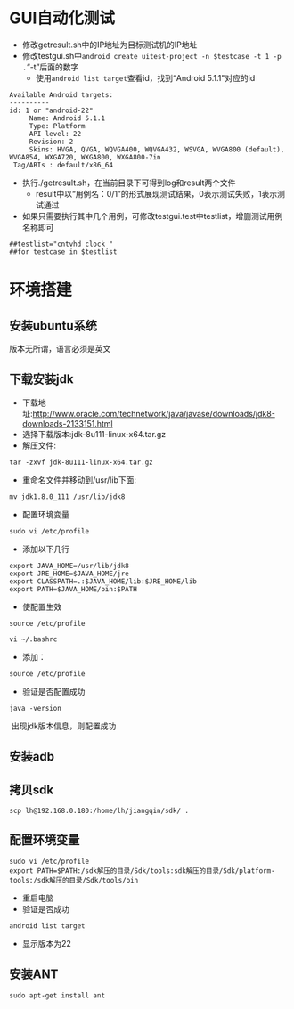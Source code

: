 # GUI自动化测试
  - 修改getresult.sh中的IP地址为目标测试机的IP地址
  - 修改testgui.sh中`android create uitest-project -n $testcase -t 1 -p .`“-t”后面的数字
    - 使用`android list target`查看id，找到“Android 5.1.1"对应的id
```
Available Android targets:
----------
id: 1 or "android-22"
     Name: Android 5.1.1
     Type: Platform
     API level: 22
     Revision: 2
     Skins: HVGA, QVGA, WQVGA400, WQVGA432, WSVGA, WVGA800 (default), WVGA854, WXGA720, WXGA800, WXGA800-7in
 Tag/ABIs : default/x86_64
```
  - 执行./getresult.sh，在当前目录下可得到log和result两个文件
    - result中以“用例名：0/1”的形式展现测试结果，0表示测试失败，1表示测试通过
  - 如果只需要执行其中几个用例，可修改testgui.test中testlist，增删测试用例名称即可
```
##testlist="cntvhd clock "
##for testcase in $testlist
```
# 环境搭建
## 安装ubuntu系统
版本无所谓，语言必须是英文
## 下载安装jdk

  - 下载地址:http://www.oracle.com/technetwork/java/javase/downloads/jdk8-downloads-2133151.html
  
  - 选择下载版本:jdk-8u111-linux-x64.tar.gz
  
  - 解压文件:
 
  ```
  tar -zxvf jdk-8u111-linux-x64.tar.gz
  ```
  - 重命名文件并移动到/usr/lib下面: 
 
  ```
  mv jdk1.8.0_111 /usr/lib/jdk8
  ```
  - 配置环境变量
  ```
  sudo vi /etc/profile
  ```
  - 添加以下几行
  
  ```   
  export JAVA_HOME=/usr/lib/jdk8
  export JRE_HOME=$JAVA_HOME/jre    
  export CLASSPATH=.:$JAVA_HOME/lib:$JRE_HOME/lib 
  export PATH=$JAVA_HOME/bin:$PATH 
  ```  
  - 使配置生效
  
  ```
  source /etc/profile
  ```
  ```
  vi ~/.bashrc
  ```
  - 添加：
  ```
  source /etc/profile
  ```
  
  - 验证是否配置成功
  
  ```
  java -version
  ```
  出现jdk版本信息，则配置成功
  
  
## 安装adb
## 拷贝sdk
  ```
  scp lh@192.168.0.180:/home/lh/jiangqin/sdk/ .
  ```
## 配置环境变量
   ```
   sudo vi /etc/profile
   export PATH=$PATH:/sdk解压的目录/Sdk/tools:sdk解压的目录/Sdk/platform-tools:/sdk解压的目录/Sdk/tools/bin
```
   - 重启电脑
   - 验证是否成功
   ```
   android list target
   ```
   - 显示版本为22

## 安装ANT
```
sudo apt-get install ant
```

